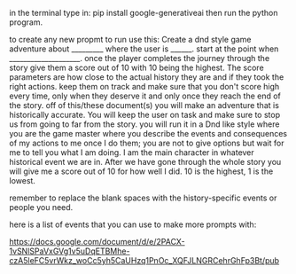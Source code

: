 in the terminal type in: pip install google-generativeai
then run the python program. 

to create any new propmt to run use this: Create a dnd style game adventure about _________ where the user is ______. start at the point when ____________________. once the player completes the journey through the story give them a score out of 10 with 10 being the highest. The score parameters are how close to the actual history they are and if they took the right actions. keep them on track and make sure that you don't score high every time, only when they deserve it and only once they reach the end of the story. off of this/these document(s) you will make an adventure that is historically accurate. You will keep the user on task and make sure to stop us from going to far from the story. you will run it in a Dnd like style where you are the game master where you describe the events and consequences of my actions to me once I do them; you are not to give options but wait for me to tell you what I am doing. I am the main character in whatever historical event we are in. After we have gone through the whole story you will give me a score out of 10 for how well I did. 10 is the highest, 1 is the lowest.

remember to replace the blank spaces with the history-specific events or people you need.

here is a list of events that you can use to make more prompts with: 

<https://docs.google.com/document/d/e/2PACX-1vSNlSPaVxGVg1v5uDqETBMhe-czA5leFC5vrWkz_woCc5yh5CaUHzq1PnOc_XQFJLNGRCehrGhFp3Bt/pub>

